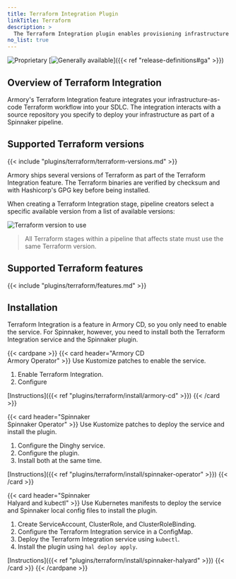 ```yaml
---
title: Terraform Integration Plugin
linkTitle: Terraform
description: >
  The Terraform Integration plugin enables provisioning infrastructure using Terraform as part of your Spinnaker and Armory Continuous Deployment pipelines.   
no_list: true
---
```


![Proprietary](/images/proprietary.svg) [![Generally available](/images/ga.svg)]({{< ref "release-definitions#ga" >}})

## Overview of Terraform Integration

Armory's Terraform Integration feature integrates your infrastructure-as-code Terraform workflow into your SDLC. The integration interacts with a source repository you specify to deploy your infrastructure as part of a Spinnaker pipeline.

## Supported Terraform versions

{{< include "plugins/terraform/terraform-versions.md" >}}

Armory ships several versions of Terraform as part of the Terraform Integration feature. The Terraform binaries are verified by checksum and with Hashicorp's GPG key before being installed.

When creating a Terraform Integration stage, pipeline creators select a specific available version from a list of available versions:

![Terraform version to use](/images/plugins/terraform/terraform_version.png)

>All Terraform stages within a pipeline that affects state must use the same Terraform version.

## Supported Terraform features

{{< include "plugins/terraform/features.md" >}}

## Installation

Terraform Integration is a feature in Armory CD, so you only need to enable the service. For Spinnaker, however, you need to install both the Terraform Integration service and the Spinnaker plugin.

{{< cardpane >}}
{{< card header="Armory CD<br>Armory Operator" >}}
Use Kustomize patches to enable the service.

1. Enable Terraform Integration.
1. Configure

[Instructions]({{< ref "plugins/terraform/install/armory-cd" >}})
{{< /card >}}

{{< card header="Spinnaker<br>Spinnaker Operator" >}}
Use Kustomize patches to deploy the service and install the plugin.

1. Configure the Dinghy service.
1. Configure the plugin.
1. Install both at the same time.

[Instructions]({{< ref "plugins/terraform/install/spinnaker-operator" >}})
{{< /card >}}

{{< card header="Spinnaker<br>Halyard and kubectl" >}}
Use Kubernetes manifests to deploy the service and Spinnaker local config files to install the plugin.

1. Create ServiceAccount, ClusterRole, and ClusterRoleBinding.
1. Configure the Terraform Integration service in a ConfigMap.
1. Deploy the Terraform Integration service using `kubectl`.
1. Install the plugin using `hal deploy apply`.

[Instructions]({{< ref "plugins/terraform/install/spinnaker-halyard" >}})
{{< /card >}}
{{< /cardpane >}}
